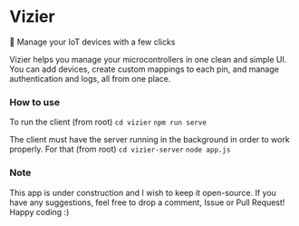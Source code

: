 # Vizier
📶 Manage your IoT devices with a few clicks

Vizier helps you manage your microcontrollers in one clean and simple UI. You can add devices, create custom mappings to each pin, and manage authentication and logs, all from one place.

### How to use
To run the client (from root) 
```cd vizier```
```npm run serve```

The client must have the server running in the background in order to work properly.
For that (from root)
```cd vizier-server```
```node app.js```

### Note
This app is under construction and I wish to keep it open-source. If you have any suggestions, feel free to drop a comment, Issue or Pull Request! Happy coding :)

